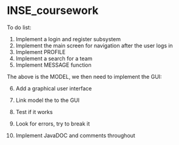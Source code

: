 # INSE_coursework

To do list:

1. Implement a login and register subsystem
2. Implement the main screen for navigation after the user logs in
3. Implement PROFILE
4. Implement a search for a team
5. Implement MESSAGE function

The above is the MODEL, we then need to implement the GUI:

6. Add a graphical user interface
7. Link model the to the GUI

8. Test if it works
9. Look for errors, try to break it
10. Implement JavaDOC and comments throughout
